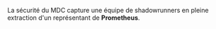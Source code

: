﻿La sécurité du MDC capture une équipe de shadowrunners en pleine extraction d'un représentant de **Prometheus**.